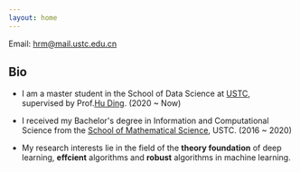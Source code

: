 ```yaml
---
layout: home
---
```

Email: hrm@mail.ustc.edu.cn

## Bio

* I am a master student in the School of Data Science at [USTC][1], supervised by Prof.[Hu Ding][2]. (2020 ~ Now)

* I received my Bachelor's degree in Information and Computational Science from the [School of Mathematical Science][3], USTC. (2016 ~ 2020)

* My research interests lie in the field of the **theory foundation** of deep learning, **effcient** algorithms and **robust** algorithms in machine learning.


[1]: http://en.ustc.edu.cn/
[2]: http://staff.ustc.edu.cn/~huding/index.html
[3]: http://math.ustc.edu.cn/ENGLISH/list.htm
